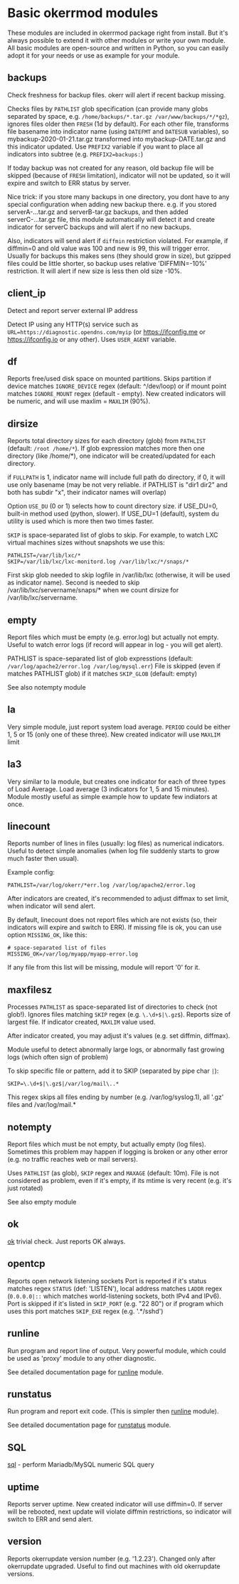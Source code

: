 # Basic okerrmod modules

These modules are included in okerrmod package right from install. But it's always possible to extend it with other modules or write your own module. All basic modules are open-source and written in Python, so you can easily adopt it for your needs or use as example for your module.

## backups
Check freshness for backup files. okerr will alert if recent backup missing.

Checks files by `PATHLIST` glob specification (can provide many globs separated by space, e.g. `/home/backups/*.tar.gz /var/www/backups/*/*gz`), ignores files older then `FRESH` (1d by default). For each other file, transforms file basename into indicator name (using `DATEFMT` and `DATESUB` variables), so mybackup-2020-01-21.tar.gz transformed into mybackup-DATE.tar.gz and this indicator updated. Use `PREFIX2` variable if you want to place all indicators into subtree (e.g. `PREFIX2=backups:`)

If today backup was not created for any reason, old backup file will be skipped (because of `FRESH` limitation), indicator will not be updated, so it will expire and switch to ERR status by server.

Nice trick: if you store many backups in one directory, you dont have to any special configuration when adding new backup there. e.g. if you stored serverA-...tar.gz and serverB-tar.gz backups, and then added serverC-...tar.gz file, this module automatically will detect it and create indicator for serverC backups and will alert if no new backups.

Also, indicators will send alert if `diffmin` restriction violated. For example, if diffmin=0 and old value was 100 and new is 99, this will trigger error. Usually for backups this makes sens (they should grow in size), but gzipped files could be little shorter, so backup uses relative 'DIFFMIN=-10%' restriction. It will alert if new size is less then old size -10%.

## client_ip
Detect and report server external IP address

Detect IP using any HTTP(s) service such as `URL=https://diagnostic.opendns.com/myip` (or https://ifconfig.me or https://ifconfig.io or any other). Uses `USER_AGENT` variable.


## df
Reports free/used disk space on mounted partitions. Skips partition if device matches `IGNORE_DEVICE` regex (default: ^/dev/loop) or if mount point matches `IGNORE_MOUNT` regex (default - empty). New created indicators will be numeric, and will use maxlim = `MAXLIM` (90%).


## dirsize
Reports total directory sizes for each directory (glob) from `PATHLIST` (default: `/root /home/*`). If glob expression matches more then one directory (like /home/*), one indicator will be created/updated for each directory.

if `FULLPATH` is 1, indicator name will include full path do directory, if 0, it will use only basename (may be not very reliable. if PATHLIST is "dir1 dir2" and both has subdir "x", their indicator names will overlap)

Option `USE_DU` (0 or 1) selects how to count directory size. if USE_DU=0, built-in method used (python, slower).  If USE_DU=1 (default), system du utility is used which is more then two times faster.

`SKIP` is space-separated list of globs to skip. For example, to watch LXC virtual machines sizes without snapshots we use this:
~~~
PATHLIST=/var/lib/lxc/*
SKIP=/var/lib/lxc/lxc-monitord.log /var/lib/lxc/*/snaps/*
~~~
First skip glob needed to skip logfile in /var/lib/lxc (otherwise, it will be used as indicator name). Second is needed to skip /var/lib/lxc/servername/snaps/* when we count dirsize for /var/lib/lxc/servername.


## empty
Report files which must be empty (e.g. error.log) but actually not empty. Useful to watch error logs (if record will appear in log - you will get alert).

PATHLIST is space-separated list of glob expresstions (default: `/var/log/apache2/error.log /var/log/mysql.err`)
File is skipped (even if matches PATHLIST glob) if it matches `SKIP_GLOB` (default: empty)

See also notempty module


## la
Very simple module, just report system load average. `PERIOD` could be either 1, 5 or 15 (only one of these three).
New created indicator will use `MAXLIM` limit

## la3
Very similar to la module, but creates one indicator for each of three types of Load Average.
Load average (3 indicators for 1, 5 and 15 minutes). Module mostly useful as simple example how to update few indiators at once. 

## linecount
Reports number of lines in files (usually: log files) as numerical indicators. Useful to detect simple anomalies (when log file suddenly starts to grow much faster then usual).

Example config:
~~~
PATHLIST=/var/log/okerr/*err.log /var/log/apache2/error.log
~~~

After indicators are created, it's recommended to adjust diffmax to set limit, when indicator will send alert.

By default, linecount does not report files which are not exists (so, their indicators will expire and switch to ERR). If missing file is ok, you can use option `MISSING_OK`, like this:
~~~
# space-separated list of files
MISSING_OK=/var/log/myapp/myapp-error.log
~~~
If any file from this list will be missing, module will report '0' for it.

## maxfilesz
Processes `PATHLIST` as space-separated list of directories to check (not glob!). Ignores files matching `SKIP` regex (e.g. `\.\d+$|\.gz$`). Reports size of largest file. If indicator created, `MAXLIM` value used.

After indicator created, you may adjust it's values (e.g. set diffmin, diffmax).

Module useful to detect abnormally large logs, or abnormally fast growing logs (which often sign of problem)

To skip specific file or pattern, add it to SKIP (separated by pipe char `|`):
~~~
SKIP=\.\d+$|\.gz$|/var/log/mail\..*
~~~
This regex skips all files ending by number (e.g. /var/log/syslog.1), all '.gz' files and /var/log/mail.*

## notempty

Report files which must be not empty, but actually empty (log files). Sometimes this problem may happen if logging is broken or any other error (e.g. no traffic reaches web or mail servers). 

Uses `PATHLIST` (as glob), `SKIP` regex and `MAXAGE` (default: 10m). File is not considered as problem, even if it's empty, if its mtime is very recent (e.g. it's just rotated)

See also empty module

## ok
[ok](checks/ok) trivial check. Just reports OK always.

## opentcp
Reports open network listening sockets
Port is reported if it's status matches regex `STATUS` (def: 'LISTEN'), local address matches `LADDR` regex (`0.0.0.0|::` which matches world-listening sockets, both IPv4 and IPv6). Port is skipped if it's listed in `SKIP_PORT` (e.g. "22 80") or if program which uses this port matches `SKIP_EXE` regex (e.g. '.*/sshd')

## runline
Run program and report line of output. Very powerful module, which could be used as 'proxy' module to any other diagnostic.

See detailed documentation page for [runline](checks/runline) module.

## runstatus
Run program and report exit code. (This is simpler then [runline](checks/runline) module).

See detailed documentation page for [runstatus](checks/runstatus) module.

## SQL
[sql](checks/sql) - perform Mariadb/MySQL numeric SQL query

## uptime 
Reports server uptime. New created indicator will use diffmin=0. If server will be rebooted, next update will violate diffmin restrictions, so indicator will switch to ERR and send alert.

## version
Reports okerrupdate version number (e.g. '1.2.23'). Changed only after okerrupdate upgraded. Useful to find out machines with old okerrupdate versions.

